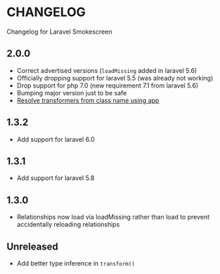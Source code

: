 # CHANGELOG

Changelog for Laravel Smokescreen

## 2.0.0

- Correct advertised versions (`loadMissing` added in laravel 5.6)
- Officially dropping support for laravel 5.5 (was already not working)
- Drop support for php 7.0 (new requirement 7.1 from laravel 5.6)
- Bumping major version just to be safe
- [Resolve transformers from class name using app](https://github.com/rexlabsio/smokescreen-laravel-php/issues/16)

## 1.3.2

- Add support for laravel 6.0

## 1.3.1

- Add support for laravel 5.8

## 1.3.0

- Relationships now load via loadMissing rather than load to prevent accidentally reloading relationships

## Unreleased

- Add better type inference in `transform()`
